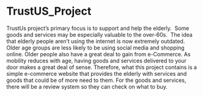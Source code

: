 # TrustUS_Project
TrustUs project’s primary focus is to support and help the elderly.  Some goods and services may be especially valuable to the over-60s.  The idea that elderly people aren’t using the internet is now extremely outdated. Older age groups are less likely to be using social media and shopping online. Older people also have a great deal to gain from e-Commerce. As mobility reduces with age, having goods and services delivered to your door makes a great deal of sense. Therefore, what this project contains is a simple e-commerce website that provides the elderly with services and goods that could be of more need to them. For the goods and services, there will be a review system so they can check on what to buy.
